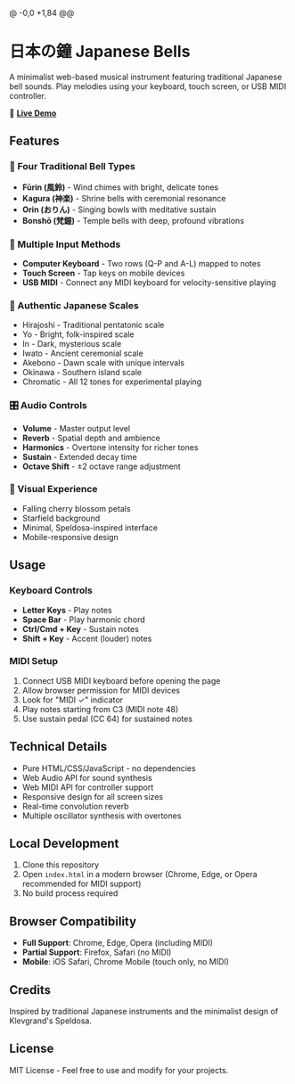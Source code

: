 @ -0,0 +1,84 @@
# 日本の鐘 Japanese Bells

A minimalist web-based musical instrument featuring traditional Japanese bell sounds. Play melodies using your keyboard, touch screen, or USB MIDI controller.

🎐 **[Live Demo](https://dave-suzuki.github.io/japanese-bells/)**

## Features

### 🎵 Four Traditional Bell Types
- **Fūrin (風鈴)** - Wind chimes with bright, delicate tones
- **Kagura (神楽)** - Shrine bells with ceremonial resonance  
- **Orin (おりん)** - Singing bowls with meditative sustain
- **Bonshō (梵鐘)** - Temple bells with deep, profound vibrations

### 🎹 Multiple Input Methods
- **Computer Keyboard** - Two rows (Q-P and A-L) mapped to notes
- **Touch Screen** - Tap keys on mobile devices
- **USB MIDI** - Connect any MIDI keyboard for velocity-sensitive playing

### 🎼 Authentic Japanese Scales
- Hirajoshi - Traditional pentatonic scale
- Yo - Bright, folk-inspired scale
- In - Dark, mysterious scale
- Iwato - Ancient ceremonial scale
- Akebono - Dawn scale with unique intervals
- Okinawa - Southern island scale
- Chromatic - All 12 tones for experimental playing

### 🎛️ Audio Controls
- **Volume** - Master output level
- **Reverb** - Spatial depth and ambience
- **Harmonics** - Overtone intensity for richer tones
- **Sustain** - Extended decay time
- **Octave Shift** - ±2 octave range adjustment

### 🌸 Visual Experience
- Falling cherry blossom petals
- Starfield background
- Minimal, Speldosa-inspired interface
- Mobile-responsive design

## Usage

### Keyboard Controls
- **Letter Keys** - Play notes
- **Space Bar** - Play harmonic chord
- **Ctrl/Cmd + Key** - Sustain notes
- **Shift + Key** - Accent (louder) notes

### MIDI Setup
1. Connect USB MIDI keyboard before opening the page
2. Allow browser permission for MIDI devices
3. Look for "MIDI ✓" indicator
4. Play notes starting from C3 (MIDI note 48)
5. Use sustain pedal (CC 64) for sustained notes

## Technical Details

- Pure HTML/CSS/JavaScript - no dependencies
- Web Audio API for sound synthesis
- Web MIDI API for controller support
- Responsive design for all screen sizes
- Real-time convolution reverb
- Multiple oscillator synthesis with overtones

## Local Development

1. Clone this repository
2. Open `index.html` in a modern browser (Chrome, Edge, or Opera recommended for MIDI support)
3. No build process required

## Browser Compatibility

- **Full Support**: Chrome, Edge, Opera (including MIDI)
- **Partial Support**: Firefox, Safari (no MIDI)
- **Mobile**: iOS Safari, Chrome Mobile (touch only, no MIDI)

## Credits

Inspired by traditional Japanese instruments and the minimalist design of Klevgrand's Speldosa.

## License

MIT License - Feel free to use and modify for your projects.

